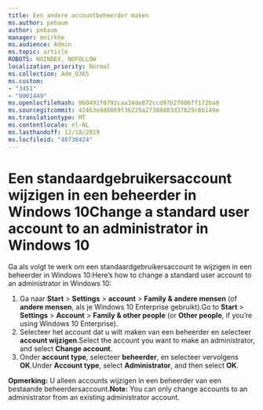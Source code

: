 ```yaml
---
title: Een andere accountbeheerder maken
ms.author: pebaum
author: pebaum
manager: mnirkhe
ms.audience: Admin
ms.topic: article
ROBOTS: NOINDEX, NOFOLLOW
localization_priority: Normal
ms.collection: Adm_O365
ms.custom:
- "3451"
- "9001449"
ms.openlocfilehash: 060492f0792caa34de872ccd97b27006ff172ba0
ms.sourcegitcommit: 42463e8d8869f36225a27388d83d37629c6b149e
ms.translationtype: MT
ms.contentlocale: nl-NL
ms.lasthandoff: 12/18/2019
ms.locfileid: "40738424"
---
```

# <a name="change-a-standard-user-account-to-an-administrator-in-windows-10"></a><span data-ttu-id="0fc1c-102">Een standaardgebruikersaccount wijzigen in een beheerder in Windows 10</span><span class="sxs-lookup"><span data-stu-id="0fc1c-102">Change a standard user account to an administrator in Windows 10</span></span>

<span data-ttu-id="0fc1c-103">Ga als volgt te werk om een standaardgebruikersaccount te wijzigen in een beheerder in Windows 10:</span><span class="sxs-lookup"><span data-stu-id="0fc1c-103">Here’s how to change a standard user account to an administrator in Windows 10:</span></span>

1. <span data-ttu-id="0fc1c-104">Ga naar **Start** > **Settings** > **account** > **Family & andere mensen** (of **andere mensen**, als je Windows 10 Enterprise gebruikt).</span><span class="sxs-lookup"><span data-stu-id="0fc1c-104">Go to **Start** > **Settings** > **Account** > **Family & other people** (or **Other people**, if you’re using Windows 10 Enterprise).</span></span>
2. <span data-ttu-id="0fc1c-105">Selecteer het account dat u wilt maken van een beheerder en selecteer **account wijzigen**.</span><span class="sxs-lookup"><span data-stu-id="0fc1c-105">Select the account you want to make an administrator, and select **Change account**.</span></span>
3. <span data-ttu-id="0fc1c-106">Onder **account type**, selecteer **beheerder**, en selecteer vervolgens **OK**.</span><span class="sxs-lookup"><span data-stu-id="0fc1c-106">Under **Account type**, select **Administrator**, and then select **OK**.</span></span>

<span data-ttu-id="0fc1c-107">**Opmerking:** U alleen accounts wijzigen in een beheerder van een bestaande beheerdersaccount.</span><span class="sxs-lookup"><span data-stu-id="0fc1c-107">**Note:** You can only change accounts to an administrator from an existing administrator account.</span></span>